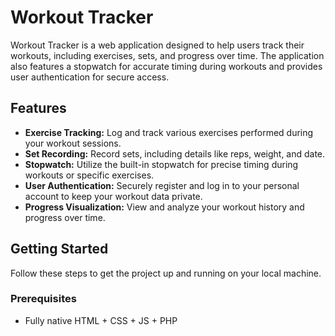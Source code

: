 # Workout Tracker

Workout Tracker is a web application designed to help users track their workouts, including exercises, sets, and progress over time. The application also features a stopwatch for accurate timing during workouts and provides user authentication for secure access.

## Features

- **Exercise Tracking:** Log and track various exercises performed during your workout sessions.
- **Set Recording:** Record sets, including details like reps, weight, and date.
- **Stopwatch:** Utilize the built-in stopwatch for precise timing during workouts or specific exercises.
- **User Authentication:** Securely register and log in to your personal account to keep your workout data private.
- **Progress Visualization:** View and analyze your workout history and progress over time.

## Getting Started

Follow these steps to get the project up and running on your local machine.

### Prerequisites

- Fully native HTML + CSS + JS + PHP
